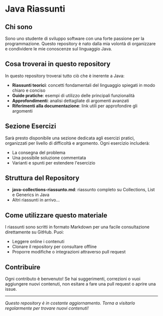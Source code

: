 # Java Riassunti

## Chi sono
Sono uno studente di sviluppo software con una forte passione per la programmazione. Questo repository è nato dalla mia volontà di organizzare e condividere le mie conoscenze sul linguaggio Java.

## Cosa troverai in questo repository
In questo repository troverai tutto ciò che è inerente a Java:
- **Riassunti teorici**: concetti fondamentali del linguaggio spiegati in modo chiaro e conciso
- **Guide pratiche**: esempi di utilizzo delle principali funzionalità
- **Approfondimenti**: analisi dettagliate di argomenti avanzati
- **Riferimenti alla documentazione**: link utili per approfondire gli argomenti

## Sezione Esercizi
Sarà presto disponibile una sezione dedicata agli esercizi pratici, organizzati per livello di difficoltà e argomento. Ogni esercizio includerà:
- La consegna del problema
- Una possibile soluzione commentata
- Varianti e spunti per estendere l'esercizio

## Struttura del Repository
- **java-collections-riassunto.md**: riassunto completo su Collections, List e Generics in Java
- Altri riassunti in arrivo...

## Come utilizzare questo materiale
I riassunti sono scritti in formato Markdown per una facile consultazione direttamente su GitHub. Puoi:
- Leggere online i contenuti
- Clonare il repository per consultare offline
- Proporre modifiche o integrazioni attraverso pull request

## Contribuire
Ogni contributo è benvenuto! Se hai suggerimenti, correzioni o vuoi aggiungere nuovi contenuti, non esitare a fare una pull request o aprire una issue.

---

*Questo repository è in costante aggiornamento. Torna a visitarlo regolarmente per trovare nuovi contenuti!*
